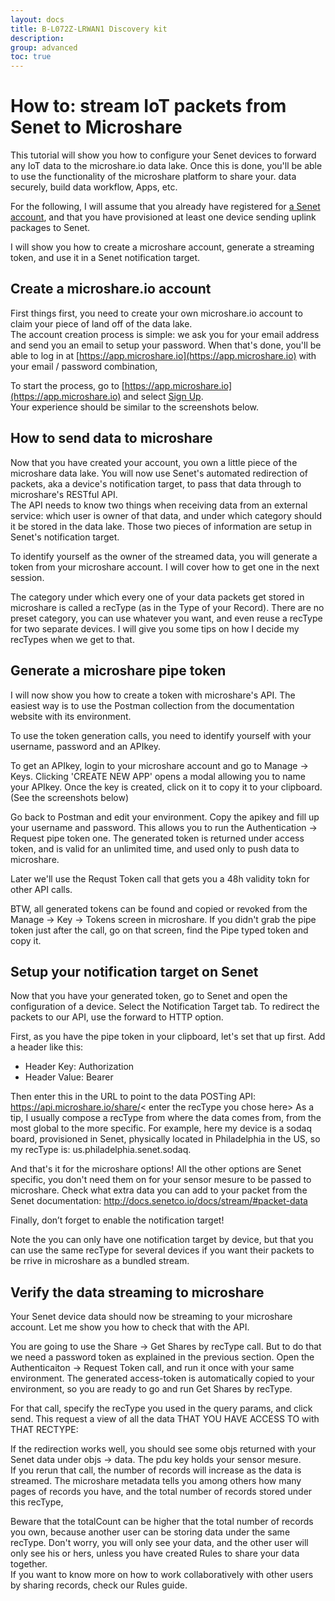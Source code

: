 ```yaml
---
layout: docs
title: B-L072Z-LRWAN1 Discovery kit
description:
group: advanced
toc: true
---
```


# How to: stream IoT packets from Senet to Microshare

This tutorial will show you how to configure your Senet devices to forward any IoT data to the microshare.io data lake. Once this is done, you'll be able to use the functionality of the microshare platform to share your. data securely, build data workflow, Apps, etc.

For the following, I will assume that you already have registered for [a Senet account](https://portal.senetco.io/), and that you have provisioned at least one device sending uplink packages to Senet.

I will show you how to create a microshare account, generate a streaming token, and use it in a Senet notification target.

## Create a microshare.io account

First things first, you need to create your own microshare.io account to claim your piece of land off of the data lake.  
The account creation process is simple: we ask you for your email address and send you an email to setup your password. When that's done, you'll be able to log in at [https://app.microshare.io](https://app.microshare.io) with your email / password combination,

To start the process, go to [https://app.microshare.io](https://app.microshare.io) and select [Sign Up](https://auth.microshare.io/portal/signup).  
Your experience should be similar to the screenshots below.







## How to send data to microshare

Now that you have created your account, you own a little piece of the microshare data lake. You will now use Senet's automated redirection of packets, aka a device's notification target, to pass that data through to microshare's RESTful API.  
The API needs to know two things when receiving data from an external service: which user is owner of that data, and under which category should it be stored in the data lake. Those two pieces of information are setup in Senet's notification target.  

To identify yourself as the owner of the streamed data, you will generate a token from your microshare account. I will cover how to get one in the next session.  

The category under which every one of your data packets get stored in microshare is called a recType (as in the Type of your Record). There are no preset category, you can use whatever you want, and even reuse a recType for two separate devices. I will give you some tips on how I decide my recTypes when we get to that.

## Generate a microshare pipe token

I will now show you how to create a token with microshare's API. The easiest way is to use the Postman collection from the documentation website with its environment.  

To use the token generation calls, you need to identify yourself with your username, password and an APIkey. 

To get an APIkey, login to your microshare account and go to Manage -> Keys.
Clicking 'CREATE NEW APP' opens a modal allowing you to name your APIkey.
Once the key is created, click on it to copy it to your clipboard. (See the screenshots below)




Go back to Postman and edit your environment. Copy the apikey and fill up your username and password.
This allows you to run the Authentication -> Request pipe token one. The generated token is returned under access token, and is valid for an unlimited time, and used only to push data to microshare. 

Later we'll use the Requst Token call that gets you a 48h validity tokn for other API calls.




BTW, all generated tokens can be found and copied or revoked from the Manage -> Key -> Tokens screen in microshare. If you didn't grab the pipe token just after the call, go on that screen, find the Pipe typed token and copy it.


## Setup your notification target on Senet

Now that you have your generated token, go to Senet and open the configuration of a device.
Select the Notification Target tab.
To redirect the packets to our API, use the forward to HTTP option.

First, as you have the pipe token in your clipboard, let's set that up first. Add a header like this:
- Header Key: Authorization
- Header Value: Bearer <enter the pipe token here>

Then enter this in the URL to point to the data POSTing API: https://api.microshare.io/share/< enter the recType you chose here>
As a tip, I usually compose a recType from where the data comes from, from the most global to the more specific. For example, here my device is a sodaq board, provisioned in Senet, physically located in Philadelphia in the US, so my recType is: us.philadelphia.senet.sodaq.

And that's it for the microshare options! All the other options are Senet specific, you don't need them on for your sensor mesure to be passed to microshare. Check what extra data you can add to your packet from the Senet documentation:  http://docs.senetco.io/docs/stream/#packet-data

Finally, don’t forget to enable the notification target!





Note the you can only have one notification target by device, but that you can use the same recType for several devices if you want their packets to be rrive in microshare as a bundled stream.

## Verify the data streaming to microshare

Your Senet device data should now be streaming to your microshare account. Let me show you how to check that with the API.

You are going to use the Share -> Get Shares by recType call. But to do that we need a password token as explained in the previous section.
Open the Authenticaiton -> Request Token call, and run it once with your same environment. The generated access-token is automatically copied to your environment, so you are ready to go and run Get Shares by recType.

For that call, specify the recType you used in the query params, and click send. This request a view of all the data THAT YOU HAVE ACCESS TO with THAT RECTYPE:
            



If the redirection works well, you should see some objs returned with your Senet data under objs -> data. The pdu key holds your sensor mesure.  
If you rerun that call, the number of records will increase as the data is streamed. The microshare metadata tells you among others how many pages of records you have, and the total number of records stored under this recType, 

Beware that the totalCount can be higher that the total number of records you own, because another user can be storing data under the same recType. Don't worry, you will only see your data, and the other user will only see his or hers, unless you have created Rules to share your data together.  
If you want to know more on how to work collaboratively with other users by sharing records, check our Rules guide. 